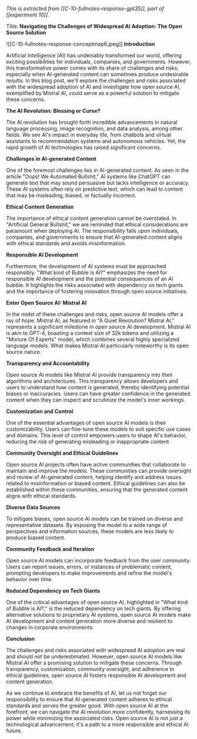 *This is extracted from [[C-10-fullnotes-response-gpt35]], part of [[experiment 10]].*

Title: **Navigating the Challenges of Widespread AI Adoption: The Open Source Solution**

![[C-10-fullnotes-response-conceptmap6.jpeg]]
**Introduction**

Artificial Intelligence (AI) has undeniably transformed our world, offering exciting possibilities for individuals, companies, and governments. However, this transformative power comes with its share of challenges and risks, especially when AI-generated content can sometimes produce undesirable results. In this blog post, we'll explore the challenges and risks associated with the widespread adoption of AI and investigate how open source AI, exemplified by Mistral AI, could serve as a powerful solution to mitigate these concerns.

**The AI Revolution: Blessing or Curse?**

The AI revolution has brought forth incredible advancements in natural language processing, image recognition, and data analysis, among other fields. We see AI's impact in everyday life, from chatbots and virtual assistants to recommendation systems and autonomous vehicles. Yet, the rapid growth of AI technologies has raised significant concerns.

**Challenges in AI-generated Content**

One of the foremost challenges lies in AI-generated content. As seen in the article "Oops! We Automated Bullshit," AI systems like ChatGPT can generate text that may sound persuasive but lacks intelligence or accuracy. These AI systems often rely on predictive text, which can lead to content that may be misleading, biased, or factually incorrect.

**Ethical Content Generation**

The importance of ethical content generation cannot be overstated. In "Artificial General Bullshit," we are reminded that ethical considerations are paramount when deploying AI. The responsibility falls upon individuals, companies, and governments to ensure that AI-generated content aligns with ethical standards and avoids misinformation.

**Responsible AI Development**

Furthermore, the development of AI systems must be approached responsibly. "What kind of Bubble is AI?" emphasizes the need for responsible AI development and the potential consequences of an AI bubble. It highlights the risks associated with dependency on tech giants and the importance of fostering innovation through open source initiatives.

**Enter Open Source AI: Mistral AI**

In the midst of these challenges and risks, open source AI models offer a ray of hope. Mistral AI, as featured in "A Quiet Revolution? Mistral AI," represents a significant milestone in open source AI development. Mistral AI is akin to GPT-4, boasting a context size of 32k tokens and utilizing a "Mixture Of Experts" model, which combines several highly specialized language models. What makes Mistral AI particularly noteworthy is its open source nature.

**Transparency and Accountability**

Open source AI models like Mistral AI provide transparency into their algorithms and architectures. This transparency allows developers and users to understand how content is generated, thereby identifying potential biases or inaccuracies. Users can have greater confidence in the generated content when they can inspect and scrutinize the model's inner workings.

**Customization and Control**

One of the essential advantages of open source AI models is their customizability. Users can fine-tune these models to suit specific use cases and domains. This level of control empowers users to shape AI's behavior, reducing the risk of generating misleading or inappropriate content.

**Community Oversight and Ethical Guidelines**

Open source AI projects often have active communities that collaborate to maintain and improve the models. These communities can provide oversight and review of AI-generated content, helping identify and address issues related to misinformation or biased content. Ethical guidelines can also be established within these communities, ensuring that the generated content aligns with ethical standards.

**Diverse Data Sources**

To mitigate biases, open source AI models can be trained on diverse and representative datasets. By exposing the model to a wide range of perspectives and information sources, these models are less likely to produce biased content.

**Community Feedback and Iteration**

Open source AI models can incorporate feedback from the user community. Users can report issues, errors, or instances of problematic content, prompting developers to make improvements and refine the model's behavior over time.

**Reduced Dependency on Tech Giants**

One of the critical advantages of open source AI, highlighted in "What kind of Bubble is AI?," is the reduced dependency on tech giants. By offering alternative solutions to proprietary AI systems, open source AI models make AI development and content generation more diverse and resilient to changes in corporate environments.

**Conclusion**

The challenges and risks associated with widespread AI adoption are real and should not be underestimated. However, open source AI models like Mistral AI offer a promising solution to mitigate these concerns. Through transparency, customization, community oversight, and adherence to ethical guidelines, open source AI fosters responsible AI development and content generation.

As we continue to embrace the benefits of AI, let us not forget our responsibility to ensure that AI-generated content adheres to ethical standards and serves the greater good. With open source AI at the forefront, we can navigate the AI revolution more confidently, harnessing its power while minimizing the associated risks. Open source AI is not just a technological advancement; it's a path to a more responsible and ethical AI future.